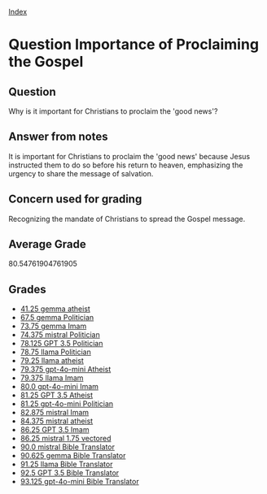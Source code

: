 
[Index](../../index.md)
# Question Importance of Proclaiming the Gospel
## Question
Why is it important for Christians to proclaim the 'good news'?

## Answer from notes
It is important for Christians to proclaim the 'good news' because Jesus instructed them to do so before his return to heaven, emphasizing the urgency to share the message of salvation.

## Concern used for grading
Recognizing the mandate of Christians to spread the Gospel message.

## Average Grade
80.54761904761905

## Grades
 * [41.25 gemma atheist](../answers/gemma_atheist/Importance_of_Proclaiming_the_Gospel.md)
 * [67.5 gemma Politician](../answers/gemma_Politician/Importance_of_Proclaiming_the_Gospel.md)
 * [73.75 gemma Imam](../answers/gemma_Imam/Importance_of_Proclaiming_the_Gospel.md)
 * [74.375 mistral Politician](../answers/mistral_Politician/Importance_of_Proclaiming_the_Gospel.md)
 * [78.125 GPT 3.5 Politician](../answers/GPT_3.5_Politician/Importance_of_Proclaiming_the_Gospel.md)
 * [78.75 llama Politician](../answers/llama_Politician/Importance_of_Proclaiming_the_Gospel.md)
 * [79.25 llama atheist](../answers/llama_atheist/Importance_of_Proclaiming_the_Gospel.md)
 * [79.375 gpt-4o-mini Atheist](../answers/gpt-4o-mini_Atheist/Importance_of_Proclaiming_the_Gospel.md)
 * [79.375 llama Imam](../answers/llama_Imam/Importance_of_Proclaiming_the_Gospel.md)
 * [80.0 gpt-4o-mini Imam](../answers/gpt-4o-mini_Imam/Importance_of_Proclaiming_the_Gospel.md)
 * [81.25 GPT 3.5 Atheist](../answers/GPT_3.5_Atheist/Importance_of_Proclaiming_the_Gospel.md)
 * [81.25 gpt-4o-mini Politician](../answers/gpt-4o-mini_Politician/Importance_of_Proclaiming_the_Gospel.md)
 * [82.875 mistral Imam](../answers/mistral_Imam/Importance_of_Proclaiming_the_Gospel.md)
 * [84.375 mistral atheist](../answers/mistral_atheist/Importance_of_Proclaiming_the_Gospel.md)
 * [86.25 GPT 3.5 Imam](../answers/GPT_3.5_Imam/Importance_of_Proclaiming_the_Gospel.md)
 * [86.25 mistral 1.75 vectored](../answers/mistral_1.75_vectored/Importance_of_Proclaiming_the_Gospel.md)
 * [90.0 mistral Bible Translator](../answers/mistral_Bible_Translator/Importance_of_Proclaiming_the_Gospel.md)
 * [90.625 gemma Bible Translator](../answers/gemma_Bible_Translator/Importance_of_Proclaiming_the_Gospel.md)
 * [91.25 llama Bible Translator](../answers/llama_Bible_Translator/Importance_of_Proclaiming_the_Gospel.md)
 * [92.5 GPT 3.5 Bible Translator](../answers/GPT_3.5_Bible_Translator/Importance_of_Proclaiming_the_Gospel.md)
 * [93.125 gpt-4o-mini Bible Translator](../answers/gpt-4o-mini_Bible_Translator/Importance_of_Proclaiming_the_Gospel.md)
